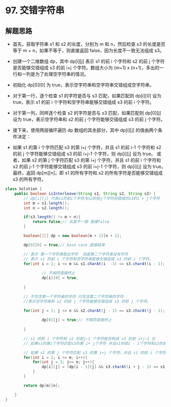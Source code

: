 # 97. 交错字符串

## 解题思路


* 首先，获取字符串 s1 和 s2 的长度，分别为 m 和 n，然后检查 s3 的长度是否等于 m + n，如果不等于，则直接返回 false，因为长度不一致无法组成 s3。

* 创建一个二维数组 dp，其中 dp[i][j] 表示 s1 的前 i 个字符和 s2 的前 j 个字符是否能够交错组成 s3 的前 i+j 个字符。数组大小为 (m+1) x (n+1)，多出的一行和一列是为了处理空字符串的情况。

* 初始化 dp[0][0] 为 true，表示空字符串和空字符串交错组成空字符串。

* 对于第一行，逐个检查 s1 的字符是否与 s3 匹配，如果匹配则 dp[i][0] 设为 true，表示 s1 的前 i 个字符和空字符串能够交错组成 s3 的前 i 个字符。

* 对于第一列，同样逐个检查 s2 的字符是否与 s3 匹配，如果匹配则 dp[0][j] 设为 true，表示空字符串和 s2 的前 j 个字符能够交错组成 s3 的前 j 个字符。

* 接下来，使用两层循环遍历 dp 数组的其余部分，其中 dp[i][j] 的值由两个条件决定：

* 如果 s1 的第 i 个字符匹配 s3 的第 i+j 个字符，并且 s1 的前 i-1 个字符和 s2 的前 j 个字符能够交错组成 s3 的前 i+j-1 个字符，则 dp[i][j] 设为 true。
或者，如果 s2 的第 j 个字符匹配 s3 的第 i+j 个字符，并且 s1 的前 i 个字符和 s2 的前 j-1 个字符能够交错组成 s3 的前 i+j-1 个字符，则 dp[i][j] 设为 true。
最终，返回 dp[m][n]，即 s1 的所有字符和 s2 的所有字符是否能够交错组成 s3 的所有字符。

```java
class Solution {
    public boolean isInterleave(String s1, String s2, String s3) {
        // dp[i][j] 代表s1的前i个字符与s2的前j个字符拼接成的s3的i + j个字符
        int m = s1.length();
        int n = s2.length();

        if(s3.length() != m + n){
            return false;// 长度不一致 直接false
        }

        boolean[][] dp = new boolean[m + 1][n + 1];

        dp[0][0] = true;// base case 直接结束

        // 表示 第一个字符串取出字符  但是第二个字符串没有字符 
        // 表示 s1 的前 i 个字符和空字符串能够交错组成 s3 的前 i 个字符。
        for(int i = 1; i <= m && s1.charAt(i  -1) == s3.charAt(i - 1); i++){
            
                // 不相符直接终止
                dp[i][0] = true;
            
        }

        // 不包含第一个字符串的字符 只包含第二个字符串的字符
        //表示空字符串和 s2 的前 j 个字符能够交错组成 s3 的前 j 个字符。

        for(int j = 1; j <= n && s2.charAt(j - 1) == s3.charAt(j - 1); j++){
            
                dp[0][j] = true;// 不相符直接终止
            
        }

        // s1 的前 i 个字符和 s2 的前j−1 个字符能否构成 s3 的前 i+j−1 位
        // 如果s1的第i个字符匹配s3的第 i+ j个字符 并且s1的前i - 1个字符和s2的前j个字符能交错形成s3的前i + j - 1个字符

        // 如果 s2 的第 j 个字符匹配 s3 的第 i+j 个字符，并且 s1 的前 i 个字符和 s2 的前 j-1 个字符能够交错组成 s3 的前 i+j-1 个字符，则 dp[i][j] 设为 true
        for(int i = 1; i <= m; i++){
            for(int j = 1; j<= n; j++){
                dp[i][j] = (dp[i - 1][j] && s3.charAt(i + j - 1) == s1.charAt(i - 1)) || (dp[i][j - 1] && s3.charAt(i + j - 1) == s2.charAt(j - 1));
            }
        }

        return dp[m][n];

    }
}

```